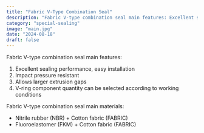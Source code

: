 ```yaml
---
title: "Fabric V-Type Combination Seal"
description: "Fabric V-type combination seal main features: Excellent sealing performance, easy installation; Impact pressure resistant; Allows larger extrusion gaps; V-ring component quantity can be selected according to working conditions."
category: "special-sealing"
image: "main.jpg"
date: "2024-08-18"
draft: false
---
```


Fabric V-type combination seal main features:
1. Excellent sealing performance, easy installation
2. Impact pressure resistant
3. Allows larger extrusion gaps
4. V-ring component quantity can be selected according to working conditions

Fabric V-type combination seal main materials:
- Nitrile rubber (NBR) + Cotton fabric (FABRIC)
- Fluoroelastomer (FKM) + Cotton fabric (FABRIC)